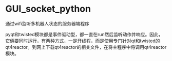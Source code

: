 # GUI_socket_python
通过wifi监听多机器人状态的服务器端程序

pyqt和twisted模块都是事件驱动型，都一直在run然后监听动作并响应。因此，它俩要同时运行，有两种方式，一是开线程，而是使用专门针对qt和twisted的qt4reactor。到网上下载qt4reactor的相关文件，在将主程序中将调用qt4reactor模块。
